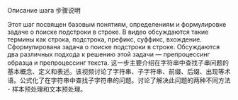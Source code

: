 Описание шага  步骤说明

Этот шаг посвящен базовым понятиям, определениям и формулировке задаче о поиске подстроки в строке. В видео обсуждаются такие термины как строка, подстрока, префикс, суффикс, вхождение. Сформулирована задача о поиске подстроки в строке. Обсуждаются два различных подхода к решению этой задачи — препроцессинг образца и препроцессинг текста.
这一步主要介绍在字符串中查找子串问题的基本概念、定义和表述。该视频讨论了字符串、子字符串、前缀、后缀、出现等术语。公式化了在字符串中查找子字符串的问题。讨论了解决此问题的两种不同方法 - 样本预处理和文本预处理。